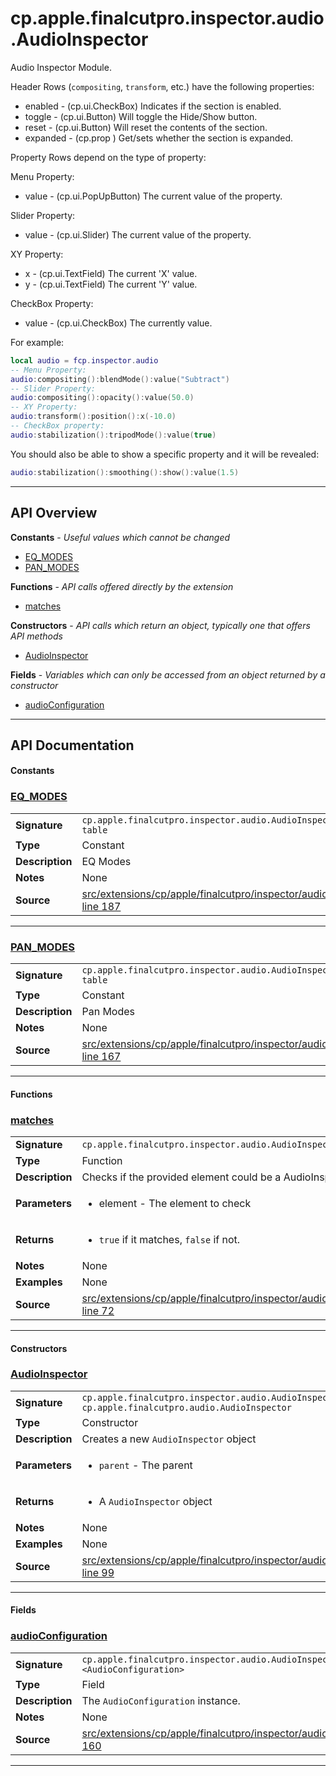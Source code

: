 # cp.apple.finalcutpro.inspector.audio.AudioInspector

Audio Inspector Module.

Header Rows (`compositing`, `transform`, etc.) have the following properties:
 * enabled   - (cp.ui.CheckBox) Indicates if the section is enabled.
 * toggle    - (cp.ui.Button) Will toggle the Hide/Show button.
 * reset     - (cp.ui.Button) Will reset the contents of the section.
 * expanded  - (cp.prop <boolean>) Get/sets whether the section is expanded.

Property Rows depend on the type of property:

Menu Property:
 * value     - (cp.ui.PopUpButton) The current value of the property.

Slider Property:
 * value     - (cp.ui.Slider) The current value of the property.

XY Property:
 * x         - (cp.ui.TextField) The current 'X' value.
 * y         - (cp.ui.TextField) The current 'Y' value.

CheckBox Property:
 * value     - (cp.ui.CheckBox) The currently value.

For example:
```lua
local audio = fcp.inspector.audio
-- Menu Property:
audio:compositing():blendMode():value("Subtract")
-- Slider Property:
audio:compositing():opacity():value(50.0)
-- XY Property:
audio:transform():position():x(-10.0)
-- CheckBox property:
audio:stabilization():tripodMode():value(true)
```

You should also be able to show a specific property and it will be revealed:
```lua
audio:stabilization():smoothing():show():value(1.5)
```

---

## API Overview
**Constants** - _Useful values which cannot be changed_
 * [EQ_MODES](#eq_modes)
 * [PAN_MODES](#pan_modes)

**Functions** - _API calls offered directly by the extension_
 * [matches](#matches)

**Constructors** - _API calls which return an object, typically one that offers API methods_
 * [AudioInspector](#audioinspector)

**Fields** - _Variables which can only be accessed from an object returned by a constructor_
 * [audioConfiguration](#audioconfiguration)


---

## API Documentation

#### Constants


### [EQ_MODES](#eq_modes)

|                                             |                                                                                     |
| --------------------------------------------|-------------------------------------------------------------------------------------|
| **Signature**                               | `cp.apple.finalcutpro.inspector.audio.AudioInspector.EQ_MODES -> table`                                                                    |
| **Type**                                    | Constant                                                                     |
| **Description**                             | EQ Modes                                                                     |
| **Notes**                                   | None |
| **Source**                                  | [src/extensions/cp/apple/finalcutpro/inspector/audio/AudioInspector.lua line 187](https://github.com/CommandPost/CommandPost/blob/develop/src/extensions/cp/apple/finalcutpro/inspector/audio/AudioInspector.lua#L187) |

---


### [PAN_MODES](#pan_modes)

|                                             |                                                                                     |
| --------------------------------------------|-------------------------------------------------------------------------------------|
| **Signature**                               | `cp.apple.finalcutpro.inspector.audio.AudioInspector.PAN_MODES -> table`                                                                    |
| **Type**                                    | Constant                                                                     |
| **Description**                             | Pan Modes                                                                     |
| **Notes**                                   | None |
| **Source**                                  | [src/extensions/cp/apple/finalcutpro/inspector/audio/AudioInspector.lua line 167](https://github.com/CommandPost/CommandPost/blob/develop/src/extensions/cp/apple/finalcutpro/inspector/audio/AudioInspector.lua#L167) |

---

#### Functions


### [matches](#matches)

|                                             |                                                                                     |
| --------------------------------------------|-------------------------------------------------------------------------------------|
| **Signature**                               | `cp.apple.finalcutpro.inspector.audio.AudioInspector.matches(element)`                                                                    |
| **Type**                                    | Function                                                                     |
| **Description**                             | Checks if the provided element could be a AudioInspector.                                                                     |
| **Parameters**                              | <ul><li>element   - The element to check</li></ul> |
| **Returns**                                 | <ul><li>`true` if it matches, `false` if not.</li></ul>          |
| **Notes**                                   | None |
| **Examples**                                | None |
| **Source**                                  | [src/extensions/cp/apple/finalcutpro/inspector/audio/AudioInspector.lua line 72](https://github.com/CommandPost/CommandPost/blob/develop/src/extensions/cp/apple/finalcutpro/inspector/audio/AudioInspector.lua#L72) |

---

#### Constructors


### [AudioInspector](#audioinspector)

|                                             |                                                                                     |
| --------------------------------------------|-------------------------------------------------------------------------------------|
| **Signature**                               | `cp.apple.finalcutpro.inspector.audio.AudioInspector(parent) -> cp.apple.finalcutpro.audio.AudioInspector`                                                                    |
| **Type**                                    | Constructor                                                                     |
| **Description**                             | Creates a new `AudioInspector` object                                                                     |
| **Parameters**                              | <ul><li>`parent`     - The parent</li></ul> |
| **Returns**                                 | <ul><li>A `AudioInspector` object</li></ul>          |
| **Notes**                                   | None |
| **Examples**                                | None |
| **Source**                                  | [src/extensions/cp/apple/finalcutpro/inspector/audio/AudioInspector.lua line 99](https://github.com/CommandPost/CommandPost/blob/develop/src/extensions/cp/apple/finalcutpro/inspector/audio/AudioInspector.lua#L99) |

---

#### Fields


### [audioConfiguration](#audioconfiguration)

|                                             |                                                                                     |
| --------------------------------------------|-------------------------------------------------------------------------------------|
| **Signature**                               | `cp.apple.finalcutpro.inspector.audio.AudioInspector.audioConfiguration <AudioConfiguration>`                                                                    |
| **Type**                                    | Field                                                                     |
| **Description**                             | The `AudioConfiguration` instance.                                                                     |
| **Notes**                                   | None |
| **Source**                                  | [src/extensions/cp/apple/finalcutpro/inspector/audio/AudioInspector.lua line 160](https://github.com/CommandPost/CommandPost/blob/develop/src/extensions/cp/apple/finalcutpro/inspector/audio/AudioInspector.lua#L160) |

---

